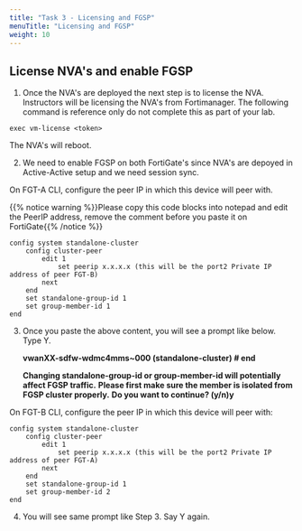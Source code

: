 ```yaml
---
title: "Task 3 - Licensing and FGSP"
menuTitle: "Licensing and FGSP"
weight: 10
---
```


## License NVA's and enable FGSP

1. Once the NVA's are deployed the next step is to license the NVA. Instructors will be licensing the NVA's from Fortimanager. The following command is reference only do not complete this as part of your lab. 

```exec vm-license <token>```

The NVA's will reboot. 

2. We need to enable FGSP on both FortiGate's since NVA's are depoyed in Active-Active setup and we need session sync. 

On FGT-A CLI, configure the peer IP in which this device will peer with.

{{% notice warning %}}Please copy this code blocks into notepad and edit the PeerIP address, remove the comment before you paste it on FortiGate{{% /notice %}} 

```
config system standalone-cluster
    config cluster-peer
        edit 1
            set peerip x.x.x.x (this will be the port2 Private IP address of peer FGT-B)
        next
    end
    set standalone-group-id 1
    set group-member-id 1
end
```

3. Once you paste the above content, you will see a prompt like below. Type Y. 

    **vwanXX-sdfw-wdmc4mms~000 (standalone-cluster) # end**
    
    **Changing standalone-group-id or group-member-id will potentially affect FGSP traffic.**
    **Please first make sure the member is isolated from FGSP cluster properly.**
    **Do you want to continue? (y/n)y**

On FGT-B CLI, configure the peer IP in which this device will peer with:

```
config system standalone-cluster
    config cluster-peer
        edit 1
            set peerip x.x.x.x (this will be the port2 Private IP address of peer FGT-A)
        next
    end
    set standalone-group-id 1
    set group-member-id 2
end
```

4. You will see same prompt like Step 3. Say Y again. 




